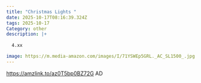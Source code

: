 ```yaml
---
title: "Christmas Lights "
date: 2025-10-17T08:16:39.324Z
tags: 2025-10-17
Category: other
description: |+
  
  4.xx

image: https://m.media-amazon.com/images/I/71YSWEp5GRL._AC_SL1500_.jpg
---
```

https://amzlink.to/az0T5bp0BZ72G
AD